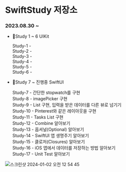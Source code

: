 # SwiftStudy 저장소

### 2023.08.30 ~ 

- 🎯Study 1 ~ 6 UIKit</br>

  Study-1 -</br>
  Study-2 -</br>
  Study-3 -</br>
  Study-4 -</br>
  Study-5 -</br>
  Study-6 -</br>
  
- 🎯Study 7 ~ 진행중 SwiftUI</br>

  Study-7 - 간단한 stopwatch를 구현</br>
  Study-8 - imagePicker 구현</br>
  Study-9 - List 구현, 입력을 받은 데이터를 다른 뷰로 넘기기</br>
  Study-10 - Pinterest와 같은 레이아웃을 구현</br>
  Study-11 - Tasks List 구현</br>
  Study-12 - Combine 알아보기</br>
  Study-13 - 옵셔널(Optional) 알아보기</br>
  Study-14 - SwiftUI 앱 생명주기 알아보기</br>
  Study-15 - 클로저(Closures) 알아보기</br>
  Study-16 - iOS 앱에서 데이터를 저장하는 방법 알아보기</br>
  Study-17 - Unit Test 알아보기</br>

![스크린샷 2024-01-02 오전 12 54 45](https://github.com/h2kangrok/SwiftStudy/assets/129154834/cbeb0c0b-53ba-4193-b59e-7a6316f0a105)



